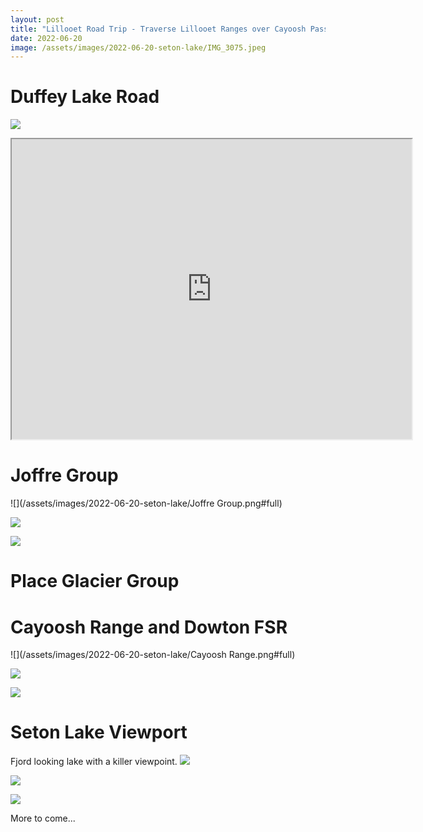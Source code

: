 ```yaml
---
layout: post
title: "Lillooet Road Trip - Traverse Lillooet Ranges over Cayoosh Pass to Seton Lake"
date: 2022-06-20 
image: /assets/images/2022-06-20-seton-lake/IMG_3075.jpeg
---
```

# Duffey Lake Road
![](/assets/images/2022-06-20-seton-lake/IMG_3037.jpeg)

<iframe src="https://www.google.com/maps/d/embed?mid=18Fz9DSCZHIBOv9BXNI8HiEsMuWnS0dQ&ehbc=2E312F" width="640" height="480"></iframe>

# Joffre Group
![](/assets/images/2022-06-20-seton-lake/Joffre Group.png#full)

![](/assets/images/2022-06-20-seton-lake/IMG_3021.jpeg)

![](/assets/images/2022-06-20-seton-lake/IMG_3045.jpeg)

# Place Glacier Group

# Cayoosh Range and Dowton FSR
![](/assets/images/2022-06-20-seton-lake/Cayoosh Range.png#full)

![](/assets/images/2022-06-20-seton-lake/IMG_3055.jpeg)

![](/assets/images/2022-06-20-seton-lake/IMG_7608.jpeg)

# Seton Lake Viewport
Fjord looking lake with a killer viewpoint.
![](/assets/images/2022-06-20-seton-lake/IMG_3064.jpeg)

![](/assets/images/2022-06-20-seton-lake/IMG_3073.jpeg#full)

![](/assets/images/2022-06-20-seton-lake/IMG_3438.jpeg)

More to come...


